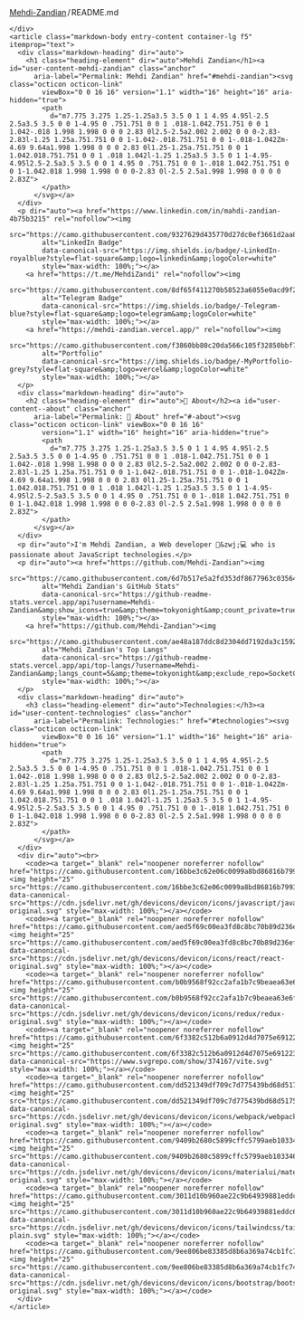 <div class="Box-body p-4">
    <div class="d-flex flex-justify-between">
      <div class="text-mono text-small mb-3">
        <a href="/Mehdi-Zandian/Mehdi-Zandian" class="no-underline Link--primary">Mehdi-Zandian</a><span
          class="color-fg-muted d-inline-block" style="padding:0px 2px;">/</span>README<span
          class="color-fg-muted">.md</span>
      </div>

    </div>
    <article class="markdown-body entry-content container-lg f5" itemprop="text">
      <div class="markdown-heading" dir="auto">
        <h1 class="heading-element" dir="auto">Mehdi Zandian</h1><a id="user-content-mehdi-zandian" class="anchor"
          aria-label="Permalink: Mehdi Zandian" href="#mehdi-zandian"><svg class="octicon octicon-link"
            viewBox="0 0 16 16" version="1.1" width="16" height="16" aria-hidden="true">
            <path
              d="m7.775 3.275 1.25-1.25a3.5 3.5 0 1 1 4.95 4.95l-2.5 2.5a3.5 3.5 0 0 1-4.95 0 .751.751 0 0 1 .018-1.042.751.751 0 0 1 1.042-.018 1.998 1.998 0 0 0 2.83 0l2.5-2.5a2.002 2.002 0 0 0-2.83-2.83l-1.25 1.25a.751.751 0 0 1-1.042-.018.751.751 0 0 1-.018-1.042Zm-4.69 9.64a1.998 1.998 0 0 0 2.83 0l1.25-1.25a.751.751 0 0 1 1.042.018.751.751 0 0 1 .018 1.042l-1.25 1.25a3.5 3.5 0 1 1-4.95-4.95l2.5-2.5a3.5 3.5 0 0 1 4.95 0 .751.751 0 0 1-.018 1.042.751.751 0 0 1-1.042.018 1.998 1.998 0 0 0-2.83 0l-2.5 2.5a1.998 1.998 0 0 0 0 2.83Z">
            </path>
          </svg></a>
      </div>
      <p dir="auto"><a href="https://www.linkedin.com/in/mahdi-zandian-4b75b3215" rel="nofollow"><img
            src="https://camo.githubusercontent.com/9327629d435770d27dc0ef3661d2aa859e12bc2d3375700e30060602c45efd33/68747470733a2f2f696d672e736869656c64732e696f2f62616467652f2d4c696e6b6564496e2d726f79616c626c75653f7374796c653d666c61742d737175617265266c6f676f3d6c696e6b6564696e266c6f676f436f6c6f723d7768697465"
            alt="LinkedIn Badge"
            data-canonical-src="https://img.shields.io/badge/-LinkedIn-royalblue?style=flat-square&amp;logo=linkedin&amp;logoColor=white"
            style="max-width: 100%;"></a>
        <a href="https://t.me/MehdiZandi" rel="nofollow"><img
            src="https://camo.githubusercontent.com/8df65f411270b58523a6055e0acd9f23f66f1d308ab89d3862ca095da01f677e/68747470733a2f2f696d672e736869656c64732e696f2f62616467652f2d54656c656772616d2d626c75653f7374796c653d666c61742d737175617265266c6f676f3d74656c656772616d266c6f676f436f6c6f723d7768697465"
            alt="Telegram Badge"
            data-canonical-src="https://img.shields.io/badge/-Telegram-blue?style=flat-square&amp;logo=telegram&amp;logoColor=white"
            style="max-width: 100%;"></a>
        <a href="https://mehdi-zandian.vercel.app/" rel="nofollow"><img
            src="https://camo.githubusercontent.com/f3860bb80c20da566c105f32850bbf7442b93fb5aec2305cbf49443eec848c05/68747470733a2f2f696d672e736869656c64732e696f2f62616467652f2d4d79506f7274666f6c696f2d677265793f7374796c653d666c61742d737175617265266c6f676f3d76657263656c266c6f676f436f6c6f723d7768697465"
            alt="Portfolio"
            data-canonical-src="https://img.shields.io/badge/-MyPortfolio-grey?style=flat-square&amp;logo=vercel&amp;logoColor=white"
            style="max-width: 100%;"></a>
      </p>
      <div class="markdown-heading" dir="auto">
        <h2 class="heading-element" dir="auto">🔎 About</h2><a id="user-content--about" class="anchor"
          aria-label="Permalink: 🔎 About" href="#-about"><svg class="octicon octicon-link" viewBox="0 0 16 16"
            version="1.1" width="16" height="16" aria-hidden="true">
            <path
              d="m7.775 3.275 1.25-1.25a3.5 3.5 0 1 1 4.95 4.95l-2.5 2.5a3.5 3.5 0 0 1-4.95 0 .751.751 0 0 1 .018-1.042.751.751 0 0 1 1.042-.018 1.998 1.998 0 0 0 2.83 0l2.5-2.5a2.002 2.002 0 0 0-2.83-2.83l-1.25 1.25a.751.751 0 0 1-1.042-.018.751.751 0 0 1-.018-1.042Zm-4.69 9.64a1.998 1.998 0 0 0 2.83 0l1.25-1.25a.751.751 0 0 1 1.042.018.751.751 0 0 1 .018 1.042l-1.25 1.25a3.5 3.5 0 1 1-4.95-4.95l2.5-2.5a3.5 3.5 0 0 1 4.95 0 .751.751 0 0 1-.018 1.042.751.751 0 0 1-1.042.018 1.998 1.998 0 0 0-2.83 0l-2.5 2.5a1.998 1.998 0 0 0 0 2.83Z">
            </path>
          </svg></a>
      </div>
      <p dir="auto">I'm Mehdi Zandian, a Web developer 👨&zwj;💻 who is passionate about JavaScript technologies.</p>
      <p dir="auto"><a href="https://github.com/Mehdi-Zandian"><img
            src="https://camo.githubusercontent.com/6d7b517e5a2fd353df8677963c03564a73608c291ca25f2e5f55670da68eee3c/68747470733a2f2f6769746875622d726561646d652d73746174732e76657263656c2e6170702f6170693f757365726e616d653d4d656864692d5a616e6469616e2673686f775f69636f6e733d74727565267468656d653d746f6b796f6e6967687426636f756e745f707269766174653d74727565266c696e655f6865696768743d3430"
            alt="Mehdi Zandian's GitHub Stats"
            data-canonical-src="https://github-readme-stats.vercel.app/api?username=Mehdi-Zandian&amp;show_icons=true&amp;theme=tokyonight&amp;count_private=true&amp;line_height=40"
            style="max-width: 100%;"></a>
        <a href="https://github.com/Mehdi-Zandian"><img
            src="https://camo.githubusercontent.com/ae48a187ddc8d2304dd7192da3c1592183bc84f457a0a9f7b5a2ea3f3b5696d8/68747470733a2f2f6769746875622d726561646d652d73746174732e76657263656c2e6170702f6170692f746f702d6c616e67732f3f757365726e616d653d4d656864692d5a616e6469616e266c616e67735f636f756e743d35267468656d653d746f6b796f6e69676874266578636c7564655f7265706f3d536f636b65744370702c616c6972657a616b657368766172692e6769746875622e696f2c446576656c6f70657253697465"
            alt="Mehdi Zandian's Top Langs"
            data-canonical-src="https://github-readme-stats.vercel.app/api/top-langs/?username=Mehdi-Zandian&amp;langs_count=5&amp;theme=tokyonight&amp;exclude_repo=SocketCpp,alirezakeshvari.github.io,DeveloperSite"
            style="max-width: 100%;"></a>
      </p>
      <div class="markdown-heading" dir="auto">
        <h3 class="heading-element" dir="auto">Technologies:</h3><a id="user-content-technologies" class="anchor"
          aria-label="Permalink: Technologies:" href="#technologies"><svg class="octicon octicon-link"
            viewBox="0 0 16 16" version="1.1" width="16" height="16" aria-hidden="true">
            <path
              d="m7.775 3.275 1.25-1.25a3.5 3.5 0 1 1 4.95 4.95l-2.5 2.5a3.5 3.5 0 0 1-4.95 0 .751.751 0 0 1 .018-1.042.751.751 0 0 1 1.042-.018 1.998 1.998 0 0 0 2.83 0l2.5-2.5a2.002 2.002 0 0 0-2.83-2.83l-1.25 1.25a.751.751 0 0 1-1.042-.018.751.751 0 0 1-.018-1.042Zm-4.69 9.64a1.998 1.998 0 0 0 2.83 0l1.25-1.25a.751.751 0 0 1 1.042.018.751.751 0 0 1 .018 1.042l-1.25 1.25a3.5 3.5 0 1 1-4.95-4.95l2.5-2.5a3.5 3.5 0 0 1 4.95 0 .751.751 0 0 1-.018 1.042.751.751 0 0 1-1.042.018 1.998 1.998 0 0 0-2.83 0l-2.5 2.5a1.998 1.998 0 0 0 0 2.83Z">
            </path>
          </svg></a>
      </div>
      <div dir="auto"><br>
        <code><a target="_blank" rel="noopener noreferrer nofollow" href="https://camo.githubusercontent.com/16bbe3c62e06c0099a8bd86816b7993b3eb49d8cd21eb74c7bff7db7dc3787b7/68747470733a2f2f63646e2e6a7364656c6976722e6e65742f67682f64657669636f6e732f64657669636f6e2f69636f6e732f6a6176617363726970742f6a6176617363726970742d6f726967696e616c2e737667"><img height="25" src="https://camo.githubusercontent.com/16bbe3c62e06c0099a8bd86816b7993b3eb49d8cd21eb74c7bff7db7dc3787b7/68747470733a2f2f63646e2e6a7364656c6976722e6e65742f67682f64657669636f6e732f64657669636f6e2f69636f6e732f6a6176617363726970742f6a6176617363726970742d6f726967696e616c2e737667" data-canonical-src="https://cdn.jsdelivr.net/gh/devicons/devicon/icons/javascript/javascript-original.svg" style="max-width: 100%;"></a></code>
        <code><a target="_blank" rel="noopener noreferrer nofollow" href="https://camo.githubusercontent.com/aed5f69c00ea3fd8c8bc70b89d236efae340eb3024526fd11bcba51c80c4aa40/68747470733a2f2f63646e2e6a7364656c6976722e6e65742f67682f64657669636f6e732f64657669636f6e2f69636f6e732f72656163742f72656163742d6f726967696e616c2e737667"><img height="25" src="https://camo.githubusercontent.com/aed5f69c00ea3fd8c8bc70b89d236efae340eb3024526fd11bcba51c80c4aa40/68747470733a2f2f63646e2e6a7364656c6976722e6e65742f67682f64657669636f6e732f64657669636f6e2f69636f6e732f72656163742f72656163742d6f726967696e616c2e737667" data-canonical-src="https://cdn.jsdelivr.net/gh/devicons/devicon/icons/react/react-original.svg" style="max-width: 100%;"></a></code>
        <code><a target="_blank" rel="noopener noreferrer nofollow" href="https://camo.githubusercontent.com/b0b9568f92cc2afa1b7c9beaea63e6feb5c33a475a671921e25682f0f16cb0b7/68747470733a2f2f63646e2e6a7364656c6976722e6e65742f67682f64657669636f6e732f64657669636f6e2f69636f6e732f72656475782f72656475782d6f726967696e616c2e737667"><img height="25" src="https://camo.githubusercontent.com/b0b9568f92cc2afa1b7c9beaea63e6feb5c33a475a671921e25682f0f16cb0b7/68747470733a2f2f63646e2e6a7364656c6976722e6e65742f67682f64657669636f6e732f64657669636f6e2f69636f6e732f72656475782f72656475782d6f726967696e616c2e737667" data-canonical-src="https://cdn.jsdelivr.net/gh/devicons/devicon/icons/redux/redux-original.svg" style="max-width: 100%;"></a></code>
        <code><a target="_blank" rel="noopener noreferrer nofollow" href="https://camo.githubusercontent.com/6f3382c512b6a0912d4d7075e691223d5438353c7fa9ae1102acecbfdd1fd845/68747470733a2f2f7777772e7376677265706f2e636f6d2f73686f772f3337343136372f766974652e737667"><img height="25" src="https://camo.githubusercontent.com/6f3382c512b6a0912d4d7075e691223d5438353c7fa9ae1102acecbfdd1fd845/68747470733a2f2f7777772e7376677265706f2e636f6d2f73686f772f3337343136372f766974652e737667" data-canonical-src="https://www.svgrepo.com/show/374167/vite.svg" style="max-width: 100%;"></a></code>
        <code><a target="_blank" rel="noopener noreferrer nofollow" href="https://camo.githubusercontent.com/dd521349df709c7d775439bd68d5175ce4a76207e62f98d9ecc16baabc545a8c/68747470733a2f2f63646e2e6a7364656c6976722e6e65742f67682f64657669636f6e732f64657669636f6e2f69636f6e732f7765627061636b2f7765627061636b2d6f726967696e616c2e737667"><img height="25" src="https://camo.githubusercontent.com/dd521349df709c7d775439bd68d5175ce4a76207e62f98d9ecc16baabc545a8c/68747470733a2f2f63646e2e6a7364656c6976722e6e65742f67682f64657669636f6e732f64657669636f6e2f69636f6e732f7765627061636b2f7765627061636b2d6f726967696e616c2e737667" data-canonical-src="https://cdn.jsdelivr.net/gh/devicons/devicon/icons/webpack/webpack-original.svg" style="max-width: 100%;"></a></code>
        <code><a target="_blank" rel="noopener noreferrer nofollow" href="https://camo.githubusercontent.com/9409b2680c5899cffc5799aeb103346589a25b59d9d5a899f9c93263a16f25ac/68747470733a2f2f63646e2e6a7364656c6976722e6e65742f67682f64657669636f6e732f64657669636f6e2f69636f6e732f6d6174657269616c75692f6d6174657269616c75692d6f726967696e616c2e737667"><img height="25" src="https://camo.githubusercontent.com/9409b2680c5899cffc5799aeb103346589a25b59d9d5a899f9c93263a16f25ac/68747470733a2f2f63646e2e6a7364656c6976722e6e65742f67682f64657669636f6e732f64657669636f6e2f69636f6e732f6d6174657269616c75692f6d6174657269616c75692d6f726967696e616c2e737667" data-canonical-src="https://cdn.jsdelivr.net/gh/devicons/devicon/icons/materialui/materialui-original.svg" style="max-width: 100%;"></a></code>
        <code><a target="_blank" rel="noopener noreferrer nofollow" href="https://camo.githubusercontent.com/3011d10b960ae22c9b64939881eddc657c1d380607a5316261b579294160b784/68747470733a2f2f63646e2e6a7364656c6976722e6e65742f67682f64657669636f6e732f64657669636f6e2f69636f6e732f7461696c77696e646373732f7461696c77696e646373732d706c61696e2e737667"><img height="25" src="https://camo.githubusercontent.com/3011d10b960ae22c9b64939881eddc657c1d380607a5316261b579294160b784/68747470733a2f2f63646e2e6a7364656c6976722e6e65742f67682f64657669636f6e732f64657669636f6e2f69636f6e732f7461696c77696e646373732f7461696c77696e646373732d706c61696e2e737667" data-canonical-src="https://cdn.jsdelivr.net/gh/devicons/devicon/icons/tailwindcss/tailwindcss-plain.svg" style="max-width: 100%;"></a></code>
        <code><a target="_blank" rel="noopener noreferrer nofollow" href="https://camo.githubusercontent.com/9ee806be83385d8b6a369a74cb1fc746644521a279ba959174ce5b9e75caf384/68747470733a2f2f63646e2e6a7364656c6976722e6e65742f67682f64657669636f6e732f64657669636f6e2f69636f6e732f626f6f7473747261702f626f6f7473747261702d6f726967696e616c2e737667"><img height="25" src="https://camo.githubusercontent.com/9ee806be83385d8b6a369a74cb1fc746644521a279ba959174ce5b9e75caf384/68747470733a2f2f63646e2e6a7364656c6976722e6e65742f67682f64657669636f6e732f64657669636f6e2f69636f6e732f626f6f7473747261702f626f6f7473747261702d6f726967696e616c2e737667" data-canonical-src="https://cdn.jsdelivr.net/gh/devicons/devicon/icons/bootstrap/bootstrap-original.svg" style="max-width: 100%;"></a></code>
      </div>
    </article>
  </div>
